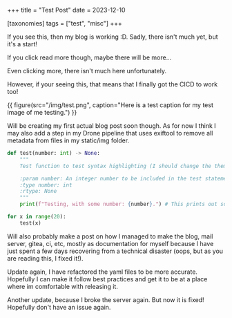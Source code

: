 +++
title = "Test Post"
date = 2023-12-10

[taxonomies]
tags = ["test", "misc"]
+++

If you see this, then my blog is working :D. Sadly, there isn't much yet, but it's a start!

If you click read more though, maybe there will be more...
<!-- more -->

Even clicking more, there isn't much here unfortunately.

However, if your seeing this, that means that I finally got the CICD to work too!

{{ figure(src="/img/test.png", caption="Here is a test caption for my test image of me testing.") }}

Will be creating my first actual blog post soon though. As for now I think I may also add a step in my Drone pipeline that uses exiftool to remove all metadata from files in my static/img folder.

```py
def test(number: int) -> None:
    """
    Test function to test syntax highlighting (I should change the theme for it)

    :param number: An integer number to be included in the test statement.
    :type number: int
    :rtype: None
    """
    print(f"Testing, with some number: {number}.") # This prints out some words

for x in range(20):
    test(x)
```

Will also probably make a post on how I managed to make the blog, mail server, gitea, ci, etc, mostly as documentation for myself because I have just spent a few days recovering from a technical disaster (oops, but as you are reading this, I fixed it!).

Update again, I have refactored the yaml files to be more accurate. Hopefully I can make it follow best practices and get it to be at a place where im comfortable with releasing it.

Another update, because I broke the server again. But now it is fixed! Hopefully don't have an issue again.
